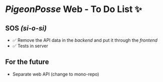 # _PigeonPosse_ Web - To Do List ✨

## SOS _(si-o-si)_

- ✅ Remove the API data in the _backend_ and put it through the _frontend_
- ✅ Tests in server

## For the future

- Separate web API (change to mono-repo)